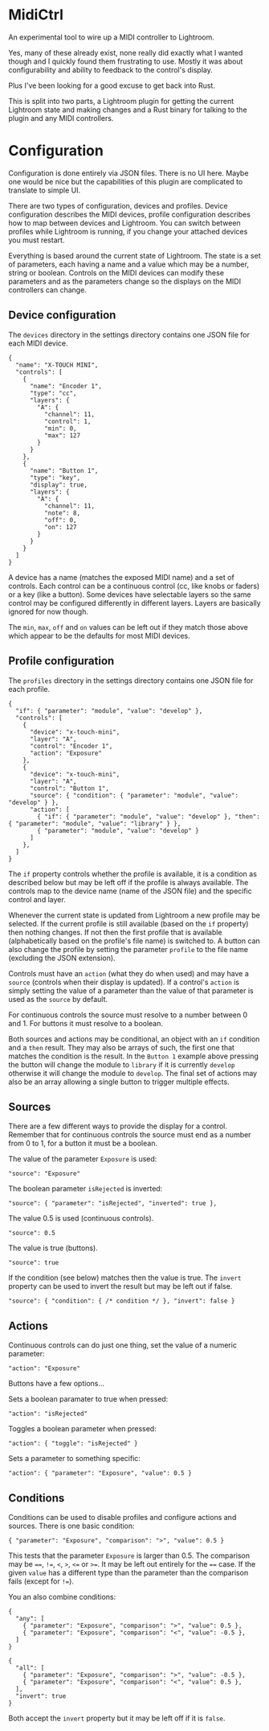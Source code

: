 # MidiCtrl

An experimental tool to wire up a MIDI controller to Lightroom.

Yes, many of these already exist, none really did exactly what I wanted though and I quickly found
them frustrating to use. Mostly it was about configurability and ability to feedback to the control's display.

Plus I've been looking for a good excuse to get back into Rust.

This is split into two parts, a Lightroom plugin for getting the current Lightroom state and making changes and a Rust binary for talking to the plugin and any MIDI controllers.

# Configuration

Configuration is done entirely via JSON files. There is no UI here. Maybe one would be nice but the capabilities of this plugin are complicated to translate to simple UI.

There are two types of configuration, devices and profiles. Device configuration describes the MIDI devices, profile configuration describes how to map between devices and Lightroom. You can switch between profiles while Lightroom is running, if you change your attached devices you must restart.

Everything is based around the current state of Lightroom. The state is a set of parameters, each having a name and a value which may be a number, string or boolean. Controls on the MIDI devices can modify these parameters and as the parameters change so the displays on the MIDI controllers can change.

## Device configuration

The `devices` directory in the settings directory contains one JSON file for each MIDI device.
```
{
  "name": "X-TOUCH MINI",
  "controls": [
    {
      "name": "Encoder 1",
      "type": "cc",
      "layers": {
        "A": {
          "channel": 11,
          "control": 1,
          "min": 0,
          "max": 127
        }
      }
    },
    {
      "name": "Button 1",
      "type": "key",
      "display": true,
      "layers": {
        "A": {
          "channel": 11,
          "note": 8,
          "off": 0,
          "on": 127
        }
      }
    }
  ]
}
```

A device has a name (matches the exposed MIDI name) and a set of controls. Each control can be a continuous control (cc, like knobs or faders) or a key (like a button). Some devices have selectable layers so the same control may be configured differently in different layers. Layers are basically ignored for now though.

The `min`, `max`, `off` and `on` values can be left out if they match those above which appear to be the defaults for most MIDI devices.

## Profile configuration

The `profiles` directory in the settings directory contains one JSON file for each profile.
```
{
  "if": { "parameter": "module", "value": "develop" },
  "controls": [
    {
      "device": "x-touch-mini",
      "layer": "A",
      "control": "Encoder 1",
      "action": "Exposure"
    },
    {
      "device": "x-touch-mini",
      "layer": "A",
      "control": "Button 1",
      "source": { "condition": { "parameter": "module", "value": "develop" } },
      "action": [
        { "if": { "parameter": "module", "value": "develop" }, "then": { "parameter": "module", "value": "library" } },
        { "parameter": "module", "value": "develop" }
      ]
    },
  ]
}
```
The `if` property controls whether the profile is available, it is a condition as described below but may be left off if the profile is always available. The controls map to the device name (name of the JSON file) and the specific control and layer.

Whenever the current state is updated from Lightroom a new profile may be selected. If the current profile is still available (based on the `if` property) then nothing changes. If not then the first profile that is available (alphabetically based on the profile's file name) is switched to. A button can also change the profile by setting the parameter `profile` to the file name (excluding the JSON extension).

Controls must have an `action` (what they do when used) and may have a `source` (controls when their display is updated). If a control's `action` is simply setting the value of a parameter than the value of that parameter is used as the `source` by default.

For continuous controls the source must resolve to a number between 0 and 1. For buttons it must resolve to a boolean.

Both sources and actions may be conditional, an object with an `if` condition and a `then` result. They may also be arrays of such, the first one that matches the condition is the result. In the `Button 1` example above pressing the button will change the module to `library` if it is currently `develop` otherwise it will change the module to `develop`. The final set of actions may also be an array allowing a single button to trigger multiple effects.

## Sources

There are a few different ways to provide the display for a control. Remember that for continuous controls the source must end as a number from 0 to 1, for a button it must be a boolean.

The value of the parameter `Exposure` is used:
```
"source": "Exposure"
```

The boolean parameter `isRejected` is inverted:
```
"source": { "parameter": "isRejected", "inverted": true },
```

The value 0.5 is used (continuous controls).
```
"source": 0.5
```

The value is true (buttons).
```
"source": true
```


If the condition (see below) matches then the value is true. The `invert` property can be used to invert the result but may be left out if false.
```
"source": { "condition": { /* condition */ }, "invert": false }
```

## Actions

Continuous controls can do just one thing, set the value of a numeric parameter:
```
"action": "Exposure"
```

Buttons have a few options...

Sets a boolean paramater to true when pressed:
```
"action": "isRejected"
```

Toggles a boolean parameter when pressed:
```
"action": { "toggle": "isRejected" }
```

Sets a parameter to something specific:
```
"action": { "parameter": "Exposure", "value": 0.5 }
```

## Conditions

Conditions can be used to disable profiles and configure actions and sources. There is one basic condition:
```
{ "parameter": "Exposure", "comparison": ">", "value": 0.5 }
```
This tests that the parameter `Exposure` is larger than 0.5. The comparison may be `==`, `!=`, `<`, `>`, `<=` or `>=`. It may be left out entirely for the `==` case. If the given `value` has a different type than the parameter than the comparison fails (except for `!=`).

You an also combine conditions:
```
{
  "any": [
    { "parameter": "Exposure", "comparison": ">", "value": 0.5 },
    { "parameter": "Exposure", "comparison": "<", "value": -0.5 },
  ]
}
```
```
{
  "all": [
    { "parameter": "Exposure", "comparison": ">", "value": -0.5 },
    { "parameter": "Exposure", "comparison": "<", "value": 0.5 },
  ],
  "invert": true
}
```
Both accept the `invert` property but it may be left off if it is `false`.
